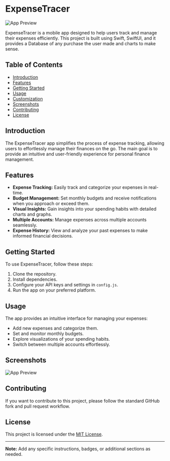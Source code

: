 # ExpenseTracer

![App Preview](https://example.com/path/to/your/image.gif)

ExpenseTracer is a mobile app designed to help users track and manage their expenses efficiently. This project is built using Swift, SwiftUI, and it provides a Database of any purchase the user made and charts to make sense.

## Table of Contents

- [Introduction](#introduction)
- [Features](#features)
- [Getting Started](#getting-started)
- [Usage](#usage)
- [Customization](#customization)
- [Screenshots](#screenshots)
- [Contributing](#contributing)
- [License](#license)

## Introduction

The ExpenseTracer app simplifies the process of expense tracking, allowing users to effortlessly manage their finances on the go. The main goal is to provide an intuitive and user-friendly experience for personal finance management.

## Features

- **Expense Tracking:** Easily track and categorize your expenses in real-time.
- **Budget Management:** Set monthly budgets and receive notifications when you approach or exceed them.
- **Visual Insights:** Gain insights into your spending habits with detailed charts and graphs.
- **Multiple Accounts:** Manage expenses across multiple accounts seamlessly.
- **Expense History:** View and analyze your past expenses to make informed financial decisions.

## Getting Started

To use ExpenseTracer, follow these steps:

1. Clone the repository.
2. Install dependencies.
3. Configure your API keys and settings in `config.js`.
4. Run the app on your preferred platform.

## Usage

The app provides an intuitive interface for managing your expenses:

- Add new expenses and categorize them.
- Set and monitor monthly budgets.
- Explore visualizations of your spending habits.
- Switch between multiple accounts effortlessly.

## Screenshots

![App Preview](https://github.com/omidshz100/screenshots/blob/c87cb8c80ebd49c5cc14084452052402e14fc521/expenseTracer.gif)

## Contributing

If you want to contribute to this project, please follow the standard GitHub fork and pull request workflow.

## License

This project is licensed under the [MIT License](LICENSE).

---

**Note:** Add any specific instructions, badges, or additional sections as needed.
